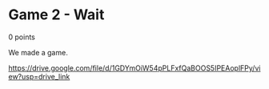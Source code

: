 # Game 2 - Wait
0 points

We made a game.

https://drive.google.com/file/d/1GDYmOiW54pPLFxfQaBOOS5IPEAoplFPy/view?usp=drive_link
